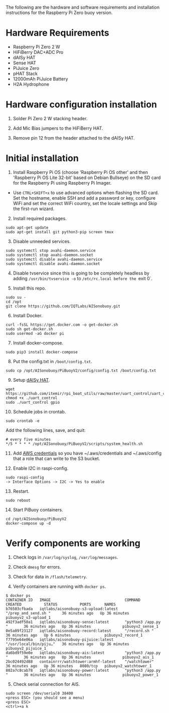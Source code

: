 The following are the hardware and software requirements and installation instructions for the Raspberry Pi Zero buoy version.

# Hardware Requirements

- Raspberry Pi Zero 2 W
- HiFiBerry DAC+ADC Pro
- dAISy HAT
- Sense HAT
- PiJuice Zero
- pHAT Stack
- 12000mAh PiJuice Battery
- H2A Hydrophone

# Hardware configuration installation

1. Solder Pi Zero 2 W stacking header.

2. Add Mic Bias jumpers to the HiFiBerry HAT.

3. Remove pin 12 from the header attached to the dAISy HAT.

# Initial installation

1. Install Raspberry Pi OS (choose 'Raspberry Pi OS other' and then 'Raspberry Pi OS Lite 32-bit' based on Debian Bullseye) on the SD card for the Raspberry Pi using Raspberry Pi Imager.
- Use `CTRL+SHIFT+x` to use advanced options when flashing the SD card. Set the hostname, enable SSH and add a password or key, configure WiFi and set the correct WiFi country, set the locale settings and Skip the first-run wizard.

2. Install required packages.
```
sudo apt-get update
sudo apt-get install git python3-pip screen tmux
```

3. Disable unneeded services.
```
sudo systemctl stop avahi-daemon.service
sudo systemctl stop avahi-daemon.socket
sudo systemctl disable avahi-daemon.service
sudo systemctl disable avahi-daemon.socket
```

4. Disable tvservice since this is going to be completely headless by adding `/usr/bin/tvservice -o` to `/etc/rc.local before the `exit 0`.

5. Install this repo.
```
sudo su -
cd /opt
git clone https://github.com/IQTLabs/AISonobuoy.git
```

6. Install Docker.
```
curl -fsSL https://get.docker.com -o get-docker.sh
sudo sh get-docker.sh
sudo usermod -aG docker pi
```

7. Install docker-compose.
```
sudo pip3 install docker-compose
```

8. Put the config.txt in `/boot/config.txt`.
```
sudo cp /opt/AISonobuoy/PiBuoyV2/config/config.txt /boot/config.txt
```

9. Setup [dAISy HAT](https://wegmatt.com/files/dAISy%20HAT%20AIS%20Receiver%20Manual.pdf).
```
wget https://github.com/itemir/rpi_boat_utils/raw/master/uart_control/uart_control
chmod +x ./uart_control
sudo ./uart_control gpio
```

10. Schedule jobs in crontab.
```
sudo crontab -e
```
Add the following lines, save, and quit:
```
# every five minutes
*/5 * * * * /opt/AISonobuoy/PiBuoyV2/scripts/system_health.sh
```

11. Add [AWS credentials](https://docs.aws.amazon.com/cli/latest/userguide/cli-configure-files.html) so you have ~/.aws/credentials and ~/.aws/config that a role that can write to the S3 bucket.

12. Enable I2C in raspi-config.
```
sudo raspi-config
-> Interface Options -> I2C -> Yes to enable
```

13. Restart.
```
sudo reboot
```

14. Start PiBuoy containers.
```
cd /opt/AISonobuoy/PiBuoyV2
docker-compose up -d
```

# Verify components are working
1. Check logs in `/var/log/syslog`, `/var/log/messages`.

2. Check `dmesg` for errors.

3. Check for data in `/flash/telemetry`.

4. Verify containers are running with `docker ps`.
```
$ docker ps
CONTAINER ID   IMAGE                                 COMMAND                  CREATED          STATUS          PORTS      NAMES
b76503cfbada   iqtlabs/aisonobuoy-s3-upload:latest   "/prep_and_send.sh "     36 minutes ago   Up 36 minutes              pibuoyv2_s3-upload_1
492f3adf50a1   iqtlabs/aisonobuoy-sense:latest       "python3 /app.py "       36 minutes ago   Up 36 minutes              pibuoyv2_sense_1
0e5a09f23127   iqtlabs/aisonobuoy-record:latest      "/record.sh "            36 minutes ago   Up 6 minutes               pibuoyv2_record_1
f7795e64e06a   iqtlabs/aisonobuoy-pijuice:latest     "/usr/local/bin/piju…"   36 minutes ago   Up 36 minutes              pibuoyv2_pijuice_1
da6bd9f59e0e   iqtlabs/aisonobuoy-ais:latest         "python3 /app.py "       36 minutes ago   Up 36 minutes              pibuoyv2_ais_1
2bc024492d88   containrrr/watchtower:armhf-latest    "/watchtower"            36 minutes ago   Up 36 minutes   8080/tcp   pibuoyv2_watchtower_1
802a7c8cab78   iqtlabs/aisonobuoy-power:latest       "python3 /app.py "       36 minutes ago   Up 36 minutes              pibuoyv2_power_1
```

5. Check serial connection for AIS.
```
sudo screen /dev/serial0 38400
<press ESC> (you should see a menu)
<press ESC>
<ctrl>+a k
```
